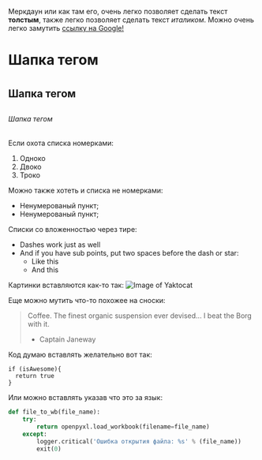 Меркдаун или как там его, очень легко позволяет сделать текст **толстым**, также легко позволяет сделать текст *италиком*. Можно очень легко замутить [ссылку на Google!](http://google.com)

# Шапка тегом <h1>
## Шапка тегом <h2>
###### Шапка тегом <h6>

Если охота списка номерками:
1. Одноко
2. Двоко
3. Троко

Можно также хотеть и списка не номерками:
* Ненумерованый пункт;
* Ненумерованый пункт;


Списки со вложенностью через тире:
- Dashes work just as well
- And if you have sub points, put two spaces before the dash or star:
  - Like this
  - And this

Картинки вставляются как-то так:
![Image of Yaktocat](https://octodex.github.com/images/yaktocat.png)

Еще можно мутить что-то похожее на сноски:
> Coffee. The finest organic suspension ever devised... I beat the Borg with it.
> - Captain Janeway

Код думаю вставлять желательно вот так:
```
if (isAwesome){
  return true
}
```
Или можно вставлять указав что это за язык:
```Python
def file_to_wb(file_name):
    try:
        return openpyxl.load_workbook(filename=file_name)
    except:
        logger.critical('Ошибка открытия файла: %s' % (file_name))
        exit(0)
```